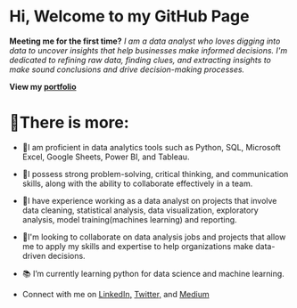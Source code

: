 # Hi, Welcome to my GitHub Page 


**Meeting me for the first time?** _I am a data analyst who loves digging into data to uncover insights that help businesses make informed decisions. I'm dedicated to refining raw data, finding clues, and extracting insights to make sound conclusions and drive decision-making processes._

__View my [portfolio](gracious-ogbeme.github.io/portfolio-website/)__

# 💫There is more:

- 🔸️I am proficient in data analytics tools such as Python, SQL, Microsoft Excel, Google Sheets, Power BI, and Tableau.

- 🔸️I possess strong problem-solving, critical thinking, and communication skills, along with the ability to collaborate effectively in a team.
- 🔸️I have experience working as a data analyst on projects that involve data cleaning, statistical analysis, data visualization, exploratory analysis, model training(machines learning) and reporting.
- 🤝I'm looking to collaborate on data analysis jobs and projects that allow me to apply my skills and expertise to help organizations make data-driven decisions.
- 📚 I’m currently learning python for data science and machine learning.
- Connect with me on [LinkedIn,](https://www.linkedin.com/in/gracious-ogbeme) [Twitter,](https://x.com/Gracious_Ogbeme?t=jU1NjbAxeA6Yq4JZ8tgg3Q&s=09) and [Medium](https://medium.com/@gracious.ogbeme)
